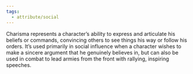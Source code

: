 ```yaml
---
tags:
  - attribute/social
---
```

Charisma represents a character’s ability to express and articulate his beliefs or commands, convincing others to see things his way or follow his orders. It’s used primarily in social influence when a character wishes to make a sincere argument that he genuinely believes in, but can also be used in combat to lead armies from the front with rallying, inspiring speeches.
